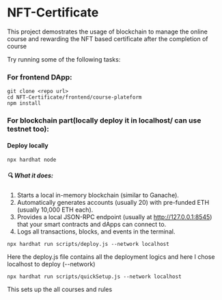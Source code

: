 # NFT-Certificate

This project demostrates the usage of blockchain to manage the online course and rewarding the NFT based certificate after the completion of course

Try running some of the following tasks:
### For frontend DApp:
```shell
git clone <repo url>
cd NFT-Certificate/frontend/course-plateform
npm install
```
### For blockchain part(locally  deploy it in localhost/ can use testnet too):
#### Deploy locally
```shell
npx hardhat node 
```
##### 🔍 What it does:
  1. Starts a local in-memory blockchain (similar to Ganache).
  2. Automatically generates accounts (usually 20) with pre-funded ETH (usually 10,000 ETH each).
  3. Provides a local JSON-RPC endpoint (usually at http://127.0.0.1:8545) that your smart contracts and dApps can connect to.
  4. Logs all transactions, blocks, and events in the terminal.

```shell
npx hardhat run scripts/deploy.js --network localhost
```
Here the deploy.js file contains all the deployment logics and here I chose localhost to deploy (--network)

```shell
npx hardhat run scripts/quickSetup.js --network localhost
```
This sets up the all courses and rules

